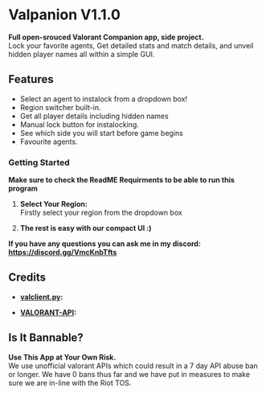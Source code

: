# Valpanion V1.1.0

**Full open-srouced Valorant Companion app, side project.**  
Lock your favorite agents, Get detailed stats and match details, and unveil hidden player names all within a simple GUI.

## Features

- Select an agent to instalock from a dropdown box!
- Region switcher built-in.
- Get all player details including hidden names
- Manual lock button for instalocking.
- See which side you will start before game begins
- Favourite agents.

### Getting Started

**Make sure to check the ReadME Requirments to be able to run this program**

1. **Select Your Region:**  
   Firstly select your region from the dropdown box

2. **The rest is easy with our compact UI :)**

**If you have any questions you can ask me in my discord: https://discord.gg/VmcKnbTfts**

## Credits

- **[valclient.py](https://github.com/colinhartigan/valclient.py):**  

- **[VALORANT-API](https://valorant-api.com/):**  

## Is It Bannable?

**Use This App at Your Own Risk.**  
We use unofficial valorant APIs which could result in a 7 day API abuse ban or longer. We have 0 bans thus far and we have put in measures to make sure we are in-line with the Riot TOS.
